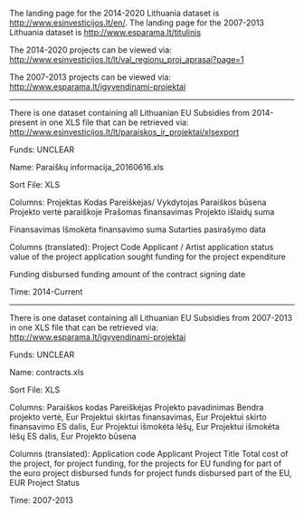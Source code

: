 The landing page for the 2014-2020 Lithuania dataset is http://www.esinvesticijos.lt/en/. 
The landing page for the 2007-2013 Lithuania dataset is http://www.esparama.lt/titulinis

The 2014-2020 projects can be viewed via:
http://www.esinvesticijos.lt/lt/val_regionu_proj_aprasai?page=1

The 2007-2013 projects can be viewed via: 
http://www.esparama.lt/igyvendinami-projektai

---

There is one dataset containing all Lithuanian EU Subsidies from 2014-present in one XLS file that can be retrieved via: http://www.esinvesticijos.lt/lt/paraiskos_ir_projektai/xlsexport

Funds: UNCLEAR

Name: Paraiškų informacija_20160616.xls

Sort File: XLS

Columns: Projektas	Kodas	Pareiškėjas/ Vykdytojas	Paraiškos būsena	Projekto vertė paraiškoje	Prašomas finansavimas	Projekto išlaidų suma	

Finansavimas	Išmokėta finansavimo suma	Sutarties pasirašymo data

Columns (translated): Project Code Applicant / Artist application status value of the project application sought funding for the project expenditure 

Funding disbursed funding amount of the contract signing date

Time: 2014-Current

---

There is one dataset containing all Lithuanian EU Subsidies from 2007-2013 in one XLS file that can be retrieved via: http://www.esparama.lt/igyvendinami-projektai

Funds: UNCLEAR

Name: contracts.xls

Sort File: XLS

Columns: Paraiškos kodas	Pareiškėjas	Projekto pavadinimas	Bendra projekto vertė, Eur	Projektui skirtas finansavimas, Eur	Projektui skirto finansavimo ES dalis, Eur	Projektui išmokėta lėšų, Eur	Projektui išmokėta lėšų ES dalis, Eur	Projekto būsena

Columns (translated): Application code Applicant Project Title Total cost of the project, for project funding, for the projects for EU funding for part of the euro project disbursed funds for project funds disbursed part of the EU, EUR Project Status

Time: 2007-2013